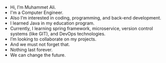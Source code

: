 - Hi, I’m Muhammet Ali.
- I'm a Computer Engineer.
- Also I’m interested in coding, programming, and back-end development.
- I learned Java in my education program.
- Currently, I learning spring framework, microservice, version control systems (like GIT), and DevOps  technologies.
- I’m looking to collaborate on my projects.
- And we must not forget that.
- Nothing last forever.
- We can change the future.


<!---
malicolak/malicolak is a ✨ special ✨ repository because its `README.md` (this file) appears on your GitHub profile.
You can click the Preview link to take a look at your changes.
--->
